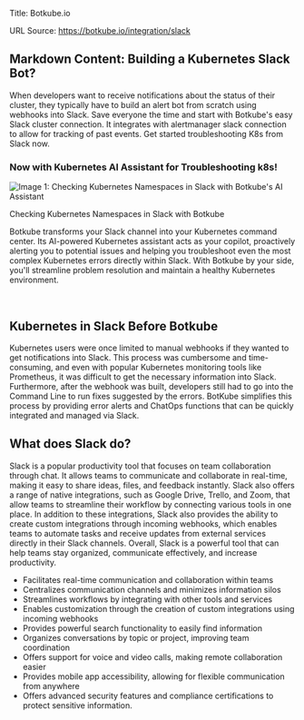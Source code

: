 Title: Botkube.io

URL Source: https://botkube.io/integration/slack

Markdown Content:
Building a Kubernetes Slack Bot?
--------------------------------

When developers want to receive notifications about the status of their cluster, they typically have to build an alert bot from scratch using webhooks into Slack. Save everyone the time and start with Botkube's easy Slack cluster connection. It integrates with alertmanager slack connection to allow for tracking of past events. Get started troubleshooting K8s from Slack now.

### Now with Kubernetes AI Assistant for Troubleshooting k8s!

![Image 1: Checking Kubernetes Namespaces in Slack with Botkube's AI Assistant ](https://cdn.prod.website-files.com/634fabb21508d6c9db9bc46f/65ee1a5d521144e87f59161e_Botkube%20AI%20Assistant%20-failing%20GIF.gif)

Checking Kubernetes Namespaces in Slack with Botkube

Botkube transforms your Slack channel into your Kubernetes command center. Its AI-powered Kubernetes assistant acts as your copilot, proactively alerting you to potential issues and helping you troubleshoot even the most complex Kubernetes errors directly within Slack. With Botkube by your side, you'll streamline problem resolution and maintain a healthy Kubernetes environment.

‍

**Kubernetes in Slack Before Botkube**
--------------------------------------

Kubernetes users were once limited to manual webhooks if they wanted to get notifications into Slack. This process was cumbersome and time-consuming, and even with popular Kubernetes monitoring tools like Prometheus, it was difficult to get the necessary information into Slack. Furthermore, after the webhook was built, developers still had to go into the Command Line to run fixes suggested by the errors. BotKube simplifies this process by providing error alerts and ChatOps functions that can be quickly integrated and managed via Slack.

What does Slack do?
-------------------

Slack is a popular productivity tool that focuses on team collaboration through chat. It allows teams to communicate and collaborate in real-time, making it easy to share ideas, files, and feedback instantly. Slack also offers a range of native integrations, such as Google Drive, Trello, and Zoom, that allow teams to streamline their workflow by connecting various tools in one place. In addition to these integrations, Slack also provides the ability to create custom integrations through incoming webhooks, which enables teams to automate tasks and receive updates from external services directly in their Slack channels. Overall, Slack is a powerful tool that can help teams stay organized, communicate effectively, and increase productivity.

*   Facilitates real-time communication and collaboration within teams
*   Centralizes communication channels and minimizes information silos
*   Streamlines workflows by integrating with other tools and services
*   Enables customization through the creation of custom integrations using incoming webhooks
*   Provides powerful search functionality to easily find information
*   Organizes conversations by topic or project, improving team coordination
*   Offers support for voice and video calls, making remote collaboration easier
*   Provides mobile app accessibility, allowing for flexible communication from anywhere
*   Offers advanced security features and compliance certifications to protect sensitive information.

‍
